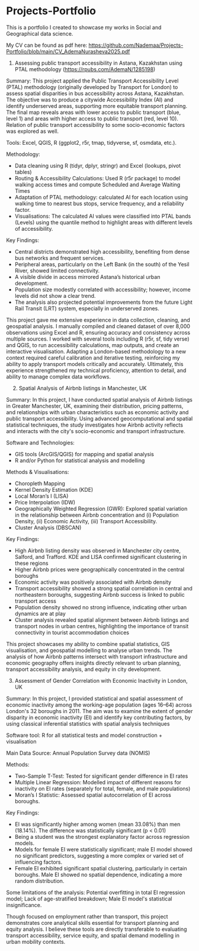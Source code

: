 # Projects-Portfolio
This is a portfolio I created to showcase my works in Social and Geographical data science. 

My CV can be found as pdf here: https://github.com/Nademaa/Projects-Portfolio/blob/main/CV_AdemaNurasheva2025.pdf 
 
1. Assessing public transport accessibility in Astana, Kazakhstan using PTAL methodology (https://rpubs.com/AdemaN/1285198) 

Summary: This project applied the Public Transport Accessibility Level (PTAL) methodology (originally developed by Transport for London) to assess spatial disparities in bus accessibility across Astana, Kazakhstan. The objective was to produce a citywide Accessibility Index (AI) and identify underserved areas, supporting more equitable transport planning. The final map reveals areas with lower access to public transport (blue, level 1) and areas with higher access to public transport (red, level 10). Relation of public transport accessibility to some socio-economic factors was explored as well. 

Tools: Excel, QGIS, R (ggplot2, r5r, tmap, tidyverse, sf, osmdata, etc.).

Methodology:  
-	Data cleaning using R (tidyr, dplyr, stringr) and Excel (lookups, pivot tables)
-	Routing & Accessibility Calculations: Used R (r5r package) to model walking access times and compute Scheduled and Average Waiting Times 
-	Adaptation of PTAL methodology: calculated AI for each location using walking time to nearest bus stops, service frequency, and a reliability factor.
-	Visualisations: The calculated AI values were classified into PTAL bands (Levels) using the quantile method to highlight areas with different levels of accessibility.

Key Findings:
- Central districts demonstrated high accessibility, benefiting from dense bus networks and frequent services.
- Peripheral areas, particularly on the Left Bank (in the south) of the Yesil River, showed limited connectivity.
- A visible divide in access mirrored Astana’s historical urban development.
- Population size modestly correlated with accessibility; however, income levels did not show a clear trend.
- The analysis also projected potential improvements from the future Light Rail Transit (LRT) system, especially in underserved zones.

This project gave me extensive experience in data collection, cleaning, and geospatial analysis. I manually compiled and cleaned dataset of over 8,000 observations using Excel and R, ensuring accuracy and consistency across multiple sources. I worked with several tools including R (r5r, sf, tidy verse) and QGIS, to run accessibility calculations, map outputs, and create an interactive visualisation. Adapting a London-based methodology to a new context required careful calibration and iterative testing, reinforcing my ability to apply transport models critically and accurately. Ultimately, this experience strengthened my technical proficiency, attention to detail, and ability to manage complex data workflows.

 
2. Spatial Analysis of Airbnb listings in Manchester, UK 

Summary: In this project, I have conducted spatial analysis of Airbnb listings in Greater Manchester, UK, examining their distribution, pricing patterns, and relationships with urban characteristics such as economic activity and public transport accessibility. Using advanced geocomputational and spatial statistical techniques, the study investigates how Airbnb activity reflects and interacts with the city's socio-economic and transport infrastructure.

Software and Technologies:
- GIS tools (ArcGIS/QGIS) for mapping and spatial analysis
- R and/or Python for statistical analysis and modelling

Methods & Visualisations:
-	Choropleth Mapping
-	Kernel Density Estimation (KDE)
-	Local Moran’s I (LISA)
-	Price Interpolation (IDW)
-	Geographically Weighted Regression (GWR): Explored spatial variation in the relationship between Airbnb concentration and (i) Population Density, (ii) Economic Activity, (iii) Transport Accessibility.
-	Cluster Analysis (DBSCAN)

  Key Findings:
-	High Airbnb listing density was observed in Manchester city centre, Salford, and Trafford. KDE and LISA confirmed significant clustering in these regions
-	Higher Airbnb prices were geographically concentrated in the central boroughs
-	Economic activity was positively associated with Airbnb density
-	Transport accessibility showed a strong spatial correlation in central and northeastern boroughs, suggesting Airbnb success is linked to public transport access
-	Population density showed no strong influence, indicating other urban dynamics are at play
-	Cluster analysis revealed spatial alignment between Airbnb listings and transport nodes in urban centres, highlighting the importance of transit connectivity in tourist accommodation choices
  
This project showcases my ability to combine spatial statistics, GIS visualisation, and geospatial modelling to analyse urban trends. The analysis of how Airbnb patterns intersect with transport infrastructure and economic geography offers insights directly relevant to urban planning, transport accessibility analysis, and equity in city development.


3. Assessment of Gender Correlation with Economic Inactivity in London, UK

Summary: In this project, I provided statistical and spatial assessment of economic inactivity among the working-age population (ages 16–64) across London's 32 boroughs in 2011. The aim was to examine the extent of gender disparity in economic inactivity (EI) and identify key contributing factors, by using classical inferential statistics with spatial analysis techniques

Software tool: R for all statistical tests and model construction + visualisation

Main Data Source: Annual Population Survey data (NOMIS)

Methods: 
-	Two-Sample T-Test: Tested for significant gender difference in EI rates
-	Multiple Linear Regression: Modelled impact of different reasons for inactivity on EI rates (separately for total, female, and male populations)
-	Moran’s I Statistic: Assessed spatial autocorrelation of EI across boroughs.

Key Findings:
- EI was significantly higher among women (mean 33.08%) than men (18.14%). The difference was statistically significant (p < 0.01)
- Being a student was the strongest explanatory factor across regression models.
- Models for female EI were statistically significant; male EI model showed no significant predictors, suggesting a more complex or varied set of influencing factors.
- Female EI exhibited significant spatial clustering, particularly in certain boroughs. Male EI showed no spatial dependence, indicating a more random distribution.

Some limitations of the analysis: Potential overfitting in total EI regression model; Lack of age-stratified breakdown; Male EI model's statistical insignificance.

Though focused on employment rather than transport, this project demonstrates core analytical skills essential for transport planning and equity analysis. I believe these tools are directly transferable to evaluating transport accessibility, service equity, and spatial demand modelling in urban mobility contexts.

